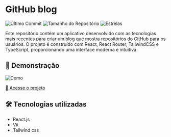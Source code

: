 # GitHub blog

![Último Commit](https://img.shields.io/github/last-commit/Ismaellucas-BR/Blog-Github)
![Tamanho do Repositório](https://img.shields.io/github/repo-size/Ismaellucas-BR/Blog-Github)
![Estrelas](https://img.shields.io/github/stars/Ismaellucas-BR/Blog-Github)


Este repositório contém um aplicativo desenvolvido com as tecnologias mais recentes para criar um blog que mostra repositórios do GitHub para os usuários. O projeto é construído com React, React Router, TailwindCSS e TypeScript, proporcionando uma interface moderna e intuitiva.

## 🚀 Demonstração

![Demo](https://developerismaellucas.com/assets/githubblog.png)

[🔗 Acesse o projeto](https://githubblog.developerismaellucas.com/)

## 🛠️ Tecnologias utilizadas
- React.js
- Vit
- Tailwind css
